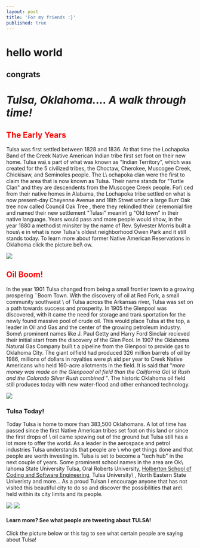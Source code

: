 ```yaml
---
layout: post
title: 'For my friends :}'
published: true
---
```

# hello world

## congrats
<!DOCTYPE html>
<html>
  <head>

 <link rel="stylesheet" href="./style.css">

  </head>
  <body>

<h1> <em> Tulsa, Oklahoma.... A walk through time!</em>
</h1>

<h2 <span style="color:red"> The Early Years </span> </h2>
    <p> Tulsa was first settled between 1828 and 1836. At that time the Lochapoka Band of the Creek Native American Indian tribe first set foot on their new home. Tulsa wa\
s part of what was known as "Indian Territory", which was created for the 5 civilized tribes, the Choctaw, Cherokee, Muscogee Creek, Chickisaw, and Seminoles people. The L\
ochapoka clan were the first to claim the area that is now known as Tulsa. Their name stands for "Turtle Clan" and they are descendents from the Muscogee Creek people. For\
ced from their native homes in Alabama, the Lochapoka tribe settled on what is now present-day Cheyenne Avenue and 18th Street under a large Burr Oak tree now called <a hr\
ef="https://en.wikipedia.org/wiki/Creek_Council_Oak_Tree ">Council Oak Tree </a>, there they rekindled their ceremonial fire and named their new settlement "Tulasi" meanin\
g "Old town" in their native language. Years would pass and more people would show, in the year 1880 a methodist minsiter by the name of Rev. Sylvester Morris built a hous\
e in what is now Tulsa's oldest neighborhood Owen Park and it still stands today. To learn more about former Native American Reservations in Oklahoma click the picture bel\
ow.
    </p>
<a href="https://en.wikipedia.org/wiki/Former_Indian_reservations_in_Oklahoma">
  <img src="img/okok.jpg">
  </a>

<h2>
 <span style="color:red"> Oil Boom!
</h2>
<p> In the year 1901 Tulsa changed from being a small frontier town to a growing prospering ¨Boom Town. With the discovery of oil at Red Fork, a small community southwest \
of Tulsa across the Arkansas river, Tulsa was set on a path towards success and prosperity. In 1905 the Glenpool was discovered, with it came the need for storage and tran\
sportation for the newly found massive pool of crude oil. This would place Tulsa at the top, a leader in Oil and Gas and the center of the growing petroleum industry. Some\
 prominent names like J. Paul Getty and Harry Ford Sinclair recieved their initial start from the discovery of the Glen Pool. In 1907 the Oklahoma Natural Gas Company buil\
t a pipeline from the Glenpool to provide gas to Oklahoma City. The giant oilfield had produced 326 million barrels of oil by 1986, millions of dollars in royalties were p\
aid per year to Creek Native Americans who held 160-acre allotments in the field. It is said that "<i>more money was made on the Glenpoool oil field than the California Go\
ld Rush and the Colorado Silver Rush combined </i>". The historic Oklahoma oil field still produces today with new water-flood and other enhanced technology.
  </p>
<img src="img/gp_banner.jpg">

<h3> Tulsa Today! </h3>

<p> Today Tulsa is home to more than 383,500 Oklahomans. A lot of time has passed since the first Native American tribes set foot on this land or since the first drops of \
oil came spewing out of the ground but Tulsa still has a lot more to offer the world. As a leader in the aerospace and petrol industries Tulsa understands that people are \
who get things done and that people are worth investing in. Tulsa is set to become a "tech hub" in the next couple of years. Some prominent school names in the area are Ok\
lahoma State University Tulsa, Oral Roberts University, <a href="https://www.holbertonschool.com">Holberton School of Coding and Software Engineering</a>, Tulsa University\
, North Eastern State Univeristy and more... As a proud Tulsan I encourage anyone that has not visited this beautiful city to do so and discover the possibilities that are\
 held within its city limits and its people.</p>

<a href="https://www.spacestationexplorers.org/partner-organizations/tulsa-air-space-museum/"><img src="img/tasm-logo-1.jpg"></a>
<img src="img/lightstulsa.jpg">

<h4> Learn more? See what people are tweeting about TULSA!                                                                                                                  
</h4>

  <p> Click the picture below or this tag to see what certain people are saying about Tulsa!</p>
</body>
</html>

